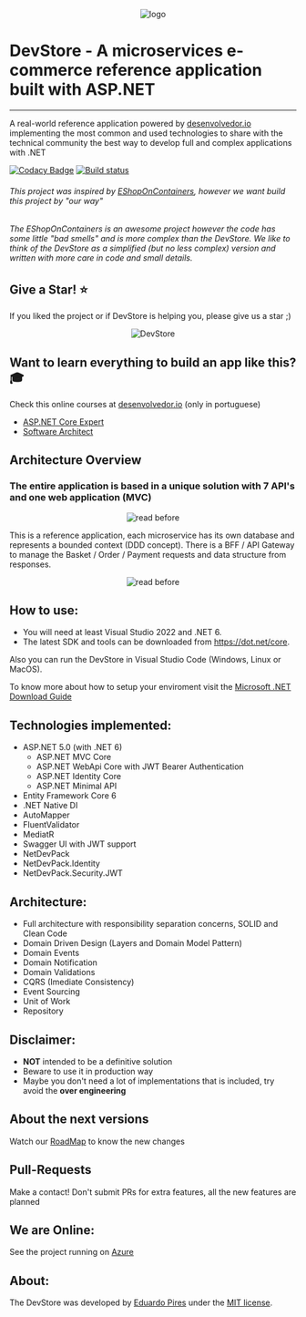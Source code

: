 <p align="center">
    <img alt="logo" src="https://user-images.githubusercontent.com/5068797/161198565-ac18c5ac-c0d9-4669-9568-b2009e944d77.png" />
</p>

# DevStore - A microservices e-commerce reference application built with ASP.NET
--------------------------------------------------------------------------------

A real-world reference application powered by [desenvolvedor.io](https://desenvolvedor.io/) implementing the most common and used technologies to share with the technical community the best way to develop full and complex applications with .NET

[![Codacy Badge](https://app.codacy.com/project/badge/Grade/6518989bea914b348c92385dda05f93d)](https://www.codacy.com/manual/EduardoPires/DevStoreProject?utm_source=github.com&amp;utm_medium=referral&amp;utm_content=EduardoPires/DevStoreProject&amp;utm_campaign=Badge_Grade)
[![Build status](https://ci.appveyor.com/api/projects/status/rl2ja69994rt3ei6?svg=true)](https://ci.appveyor.com/project/EduardoPires/DevStoreproject)

###### This project was inspired by [EShopOnContainers](https://github.com/dotnet-architecture/eShopOnContainers), however we want build this project by "our way" 

###### The EShopOnContainers is an awesome project however the code has some little "bad smells" and is more complex than the DevStore. We like to think of the DevStore as a simplified (but no less complex) version and written with more care in code and small details.

## Give a Star! :star:
If you liked the project or if DevStore is helping you, please give us a star ;)

<p align="center">
    <img alt="DevStore" src="https://user-images.githubusercontent.com/5068797/161200961-af22100f-ef9f-43c4-8a56-7ee53dccb0be.png" />
</p>

## Want to learn everything to build an app like this?  :mortar_board:
Check this online courses at [desenvolvedor.io](https://desenvolvedor.io) (only in portuguese)

- [ASP.NET Core Expert](https://desenvolvedor.io/formacao/asp-net-core-expert)
- [Software Architect](https://desenvolvedor.io/formacao/arquiteto-de-software)

## Architecture Overview

### The entire application is based in a unique solution with 7 API's and one web application (MVC)
<p align="center">
    <img alt="read before" src="https://user-images.githubusercontent.com/5068797/161202409-edcf2f38-0714-4de5-927d-1a02be4501ec.png" />
</p>

This is a reference application, each microservice has its own database and represents a bounded context (DDD concept).
There is a BFF / API Gateway to manage the Basket / Order / Payment requests and data structure from responses.

<p align="center">
    <img alt="read before" src="https://user-images.githubusercontent.com/5068797/161207732-e4f67ce4-624d-4067-a756-67ee1bb553de.png" />
</p>


## How to use:
- You will need at least Visual Studio 2022 and .NET 6.
- The latest SDK and tools can be downloaded from https://dot.net/core.

Also you can run the DevStore in Visual Studio Code (Windows, Linux or MacOS).

To know more about how to setup your enviroment visit the [Microsoft .NET Download Guide](https://www.microsoft.com/net/download)

## Technologies implemented:

- ASP.NET 5.0 (with .NET 6)
  - ASP.NET MVC Core
  - ASP.NET WebApi Core with JWT Bearer Authentication
  - ASP.NET Identity Core
  - ASP.NET Minimal API
- Entity Framework Core 6
- .NET Native DI
- AutoMapper
- FluentValidator
- MediatR
- Swagger UI with JWT support
- NetDevPack
- NetDevPack.Identity
- NetDevPack.Security.JWT

## Architecture:

- Full architecture with responsibility separation concerns, SOLID and Clean Code
- Domain Driven Design (Layers and Domain Model Pattern)
- Domain Events
- Domain Notification
- Domain Validations
- CQRS (Imediate Consistency)
- Event Sourcing
- Unit of Work
- Repository

## Disclaimer:
- **NOT** intended to be a definitive solution
- Beware to use it in production way
- Maybe you don't need a lot of implementations that is included, try avoid the **over engineering**

## About the next versions
Watch our [RoadMap](https://github.com/EduardoPires/DevStoreProject/wiki/RoadMap) to know the new changes

## Pull-Requests 
Make a contact! Don't submit PRs for extra features, all the new features are planned

## We are Online:
See the project running on <a href="http://devstore.academy" target="_blank">Azure</a>

## About:
The DevStore was developed by [Eduardo Pires](http://eduardopires.net.br) under the [MIT license](LICENSE).
